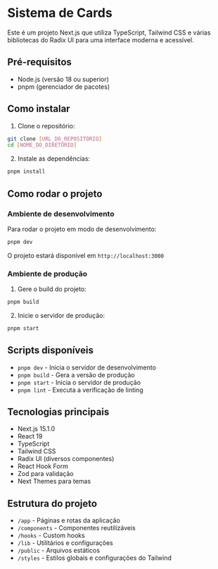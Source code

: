 # Sistema de Cards

Este é um projeto Next.js que utiliza TypeScript, Tailwind CSS e várias bibliotecas do Radix UI para uma interface moderna e acessível.

## Pré-requisitos

- Node.js (versão 18 ou superior)
- pnpm (gerenciador de pacotes)

## Como instalar

1. Clone o repositório:
```bash
git clone [URL_DO_REPOSITÓRIO]
cd [NOME_DO_DIRETÓRIO]
```

2. Instale as dependências:
```bash
pnpm install
```

## Como rodar o projeto

### Ambiente de desenvolvimento

Para rodar o projeto em modo de desenvolvimento:

```bash
pnpm dev
```

O projeto estará disponível em `http://localhost:3000`

### Ambiente de produção

1. Gere o build do projeto:
```bash
pnpm build
```

2. Inicie o servidor de produção:
```bash
pnpm start
```

## Scripts disponíveis

- `pnpm dev` - Inicia o servidor de desenvolvimento
- `pnpm build` - Gera a versão de produção
- `pnpm start` - Inicia o servidor de produção
- `pnpm lint` - Executa a verificação de linting

## Tecnologias principais

- Next.js 15.1.0
- React 19
- TypeScript
- Tailwind CSS
- Radix UI (diversos componentes)
- React Hook Form
- Zod para validação
- Next Themes para temas

## Estrutura do projeto

- `/app` - Páginas e rotas da aplicação
- `/components` - Componentes reutilizáveis
- `/hooks` - Custom hooks
- `/lib` - Utilitários e configurações
- `/public` - Arquivos estáticos
- `/styles` - Estilos globais e configurações do Tailwind 